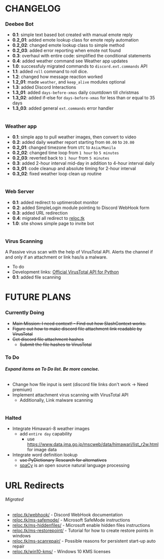 # CHANGELOG
### Deebee Bot
+ **0.1**: simple text based bot created with manual emote reply
+ **0.2_01**: added emote lookup class for emote reply automation
+ **0.2_02**: changed emote lookup class to simple method
+ **0.2_03**: added error reporting when emote not found
+ **0.3**: overhaul with entire code: simplified the conditional statements
+ **0.4**: added weather command see Weather app updates
+ **1.0**: successfuly migrated commands to `discord.ext.commands` API
+ **1.1**: added `roll` command to roll dice.
+ **1.2**: changed how message reaction worked
+ **1.2_01**: made `weather`, and `keep_alive` modules optional
+ **1.3**: added Discord Interactions
+ **1.3_01**: added `days-before-xmas` daily countdown till christmas
+ **1.3_02**: added if-else for `days-before-xmas` for less than or equal to 35 days
+ **1.3_03**: added general `ext.commands` error handler
#
### Weather app
+ **0.1**: simple app to pull weather images, then convert to video
+ **0.2**: added daily weather report starting from `00.00` to `20.00`
+ **0.2_01**: changed timezone from `UTC` to `Asia/Manila`
+ **0.2_02**: changed time loop from `1 hour` to `5 minutes`
+ **0.2_03**: reverted back to `1 hour` from `5 minutes`
+ **0.3**: added 2-hour interval mid-day in addition to 4-hour interval daily
+ **0.3_01**: code cleanup and absolute timing for 2-hour interval
+ **0.3_02**: fixed weather loop clean up routine
#
### Web Server
+ **0.1**: added redirect to uptimerobot monitor
+ **0.2**: added SimpleLogin module pointing to Discord WebHook form
+ **0.3**: added URL redirection
+ **0.4**: migrated all redirect to [reloc.tk](https://www.reloc.tk/ "https://www.reloc.tk/")
+ **1.0**: site shows simple page to invite bot
#
### Virus Scanning
A Passive virus scan with the help of VirusTotal API. Alerts the channel if and only if an attachment or link has/is a malware.
+ To do
+ Development links: [Official VirusTotal API for Python](https://github.com/VirusTotal/vt-py/ "vt-py")
+ **0.1**: added file scanning

#
#

# FUTURE PLANS
### Currently Doing
+ ~~Main Mission: I need context! - Find out how SlashContext works.~~
+ ~~Figure out how to make discord file attachment link readable by VirusTotal~~
+ ~~Get discord file attachment hashes~~
  + ~~Submit the file hashes to VirusTotal~~
### To Do
###### **_Expand items on To Do list. Be more concise._**
+ Change how file input is sent (discord file links don't work -> Need premium)
+ Implement attachment virus scanning with VirusTotal API
  + Additionally, Link malware scanning
# 
### Halted
+ Integrate Himawari-8 weather images
  + add `entire day` capability
    + use https://www.data.jma.go.jp/mscweb/data/himawari/list_r2w.html for image data
+ Integrate word definition lookup
  + ~~use PyDictionary~~ ~~Research for alternatives~~
  + [spaCy](https://spacy.io/ "spaCy") is an open source natural language processing

#
#

# URL Redirects
###### Migrated
+ [reloc.tk/webhook/](https://www.reloc.tk/webhook/ "https://www.reloc.tk/webhook/") - Discord WebHook documentation
+ [reloc.tk/ms-safemode/](https://www.reloc.tk/ms-safemode/ "https://www.reloc.tk/ms-safemode/") - Microsoft SafeMode instructions
+ [reloc.tk/ms-hiddenfiles/](https://www.reloc.tk/ms-hiddenfiles/ "https://www.reloc.tk/ms-hiddenfiles/") - Microsoft enable hidden files instructions
+ [reloc.tk/ms-restorepoint/](https://www.reloc.tk/ms-restorepoint/ "https://www.reloc.tk/ms-restorepoint/") - Tutorial for how to create restore points in windows
+ [reloc.tk/ms-scanrepair/](https://www.reloc.tk/ms-scanrepair/ "https://www.reloc.tk/ms-scanrepair/") - Possible reasons for persistent start-up auto repair
+ [reloc.tk/win10-kms/](https://www.reloc.tk/win10-kms/ "https://www.reloc.tk/win10-kms/") - Windows 10 KMS licenses